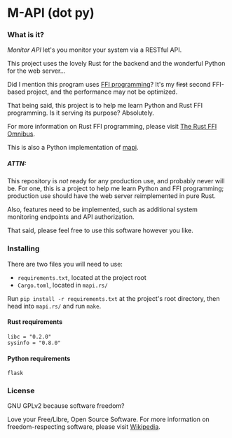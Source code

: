 # M-API (dot py)

### What is it?
_Monitor API_ let's you monitor your system via a RESTful API.

This project uses the lovely Rust for the backend and the wonderful Python for the web server...

Did I mention this program uses [FFI programming](https://en.wikipedia.org/wiki/Foreign_function_interface)? It's my ~~first~~ second FFI-based project, and the performance may not be optimized.

That being said, this project is to help me learn Python and Rust FFI programming. Is it serving its purpose? Absolutely.

For more information on Rust FFI programming, please visit [The Rust FFI Omnibus](http://jakegoulding.com/rust-ffi-omnibus/).

This is also a Python implementation of [mapi](https://github.com/naltun/mapi).

##### ATTN:
This repository is _not_ ready for any production use, and probably never will be. For one, this is a project to help me learn Python and FFI programming; production use should have the web server reimplemented in pure Rust.

Also, features need to be implemented, such as additional system monitoring endpoints and API authorization.

That said, please feel free to use this software however you like.

### Installing
There are two files you will need to use:
* `requirements.txt`, located at the project root
* `Cargo.toml`, located in `mapi.rs/`

Run `pip install -r requirements.txt` at the project's root directory, then head into `mapi.rs/` and run `make`.

#### Rust requirements
```shell
libc = "0.2.0"
sysinfo = "0.8.0"
```

#### Python requirements
```shell
flask
```

### License

GNU GPLv2 because software freedom?

Love your Free/Libre, Open Source Software. For more information on freedom-respecting software, please visit [Wikipedia](https://en.wikipedia.org/wiki/Free_software_movement).
